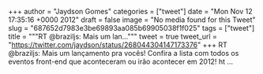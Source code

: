 
+++
author = "Jaydson Gomes"
categories = ["tweet"]
date = "Mon Nov 12 17:35:16 +0000 2012"
draft = false
image = "No media found for this Tweet"
slug = "687652d7983e3be69893aa085b69905038f1f025"
tags = ["tweet"]
title = """RT @braziljs: Mais um lan..."""
tweet = true
tweet_url = "https://twitter.com/jaydson/status/268044304147173376"
+++
RT @braziljs: Mais um lançamento pra vocês! Confira a lista com todos os eventos front-end que aconteceram ou irão acontecer em 2012! ht ...

